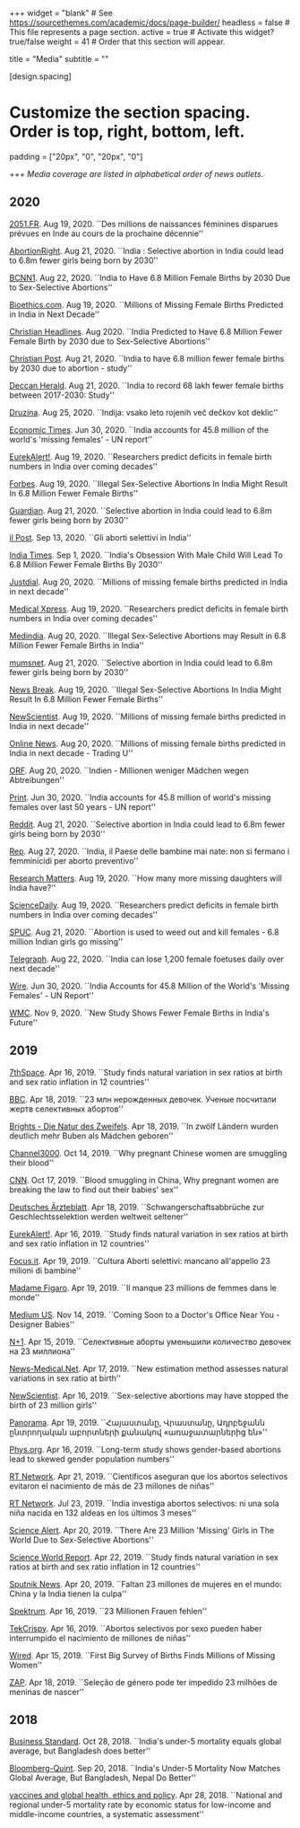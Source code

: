+++
widget = "blank"  # See https://sourcethemes.com/academic/docs/page-builder/
headless = false  # This file represents a page section.
active = true  # Activate this widget? true/false
weight = 41  # Order that this section will appear.

title = "Media"
subtitle = ""

[design.spacing]
# Customize the section spacing. Order is top, right, bottom, left.
padding = ["20px", "0", "20px", "0"]

+++
_Media coverage are listed in alphabetical order of news outlets._

## **2020**
[2051.FR](https://www.2051.fr/actualite/actualite/des-millions-de-naissances-feminines-disparues-prevues-en-inde-au-cours-de-la-prochaine-decennie/). Aug 19, 2020. ``Des millions de naissances féminines disparues prévues en Inde au cours de la prochaine décennie''

[AbortionRight](https://www.abortionright.eu/2020/08/21/india-selective-abortion-in-india-could-lead-to-6-8m-fewer-girls-being-born-by-2030/). Aug 21, 2020. ``India : Selective abortion in India could lead to 6.8m fewer girls being born by 2030''

[BCNN1](https://blackchristiannews.com/2020/08/india-to-have-6-8-million-female-births-by-2030-due-to-sex-selective-abortions/). Aug 22, 2020. ``India to Have 6.8 Million Female Births by 2030 Due to Sex-Selective Abortions''

[Bioethics.com](https://bioethics.com/archives/51975). Aug 19, 2020. ``Millions of Missing Female Births Predicted in India in Next Decade''

[Christian Headlines](https://www.christianheadlines.com/blog/india-predicted-to-have-68-million-fewer-females-by-2030-due-to-sex-selective-abortions.html?amp=1). Aug 2020. ``India Predicted to Have 6.8 Million Fewer Female Birth by 2030 due to Sex-Selective Abortions''

[Christian Post](https://www.christianpost.com/amp/india-to-have-68-million-fewer-female-births-by-2030-due-to-abortion-study.html). Aug 21, 2020. ``India to have 6.8 million fewer female births by 2030 due to abortion - study''

[Deccan Herald](https://www.deccanherald.com/amp/national/india-to-record-68-lakh-fewer-female-births-between-2017-2030-study-876213.html). Aug 21, 2020. ``India to record 68 lakh fewer female births between 2017-2030: Study''

[Druzina](https://amp.theguardian.com/global-development/2020/aug/21/selective-abortion-in-india-could-lead-to-68m-fewer-girls-being-born-by-2030). Aug 25, 2020. ``Indija: vsako leto rojenih več dečkov kot deklic''

[Economic Times](https://economictimes.indiatimes.com/news/politics-and-nation/india-accounts-for-45-8-million-of-the-worlds-missing-females-un-report/articleshow/76705756.cms). Jun 30, 2020. ``India accounts for 45.8 million of the world's 'missing females' - UN report''

[EurekAlert!](https://www.eurekalert.org/pub_releases/2020-08/p-rpd081220.php). Aug 19, 2020. ``Researchers predict deficits in female birth numbers in India over coming decades''

[Forbes](https://www.forbes.com/sites/anuradhavaranasi/2020/08/19/illegal-gender-selective-abortions-in-india-might-result-in-68-million-lesser-female-births/amp/). Aug 19, 2020. ``Illegal Sex-Selective Abortions In India Might Result In 6.8 Million Fewer Female Births''

[Guardian](https://amp.theguardian.com/global-development/2020/aug/21/selective-abortion-in-india-could-lead-to-68m-fewer-girls-being-born-by-2030). Aug 21, 2020. ``Selective abortion in India could lead to 6.8m fewer girls being born by 2030''

[il Post](https://www.ilpost.it/2020/09/13/aborti-selettivi-india/). Sep 13, 2020. ``Gli aborti selettivi in India''

[India Times](https://www.indiatimes.com/news/india/india-obsession-with-male-child-will-lead-to-6-point-8-million-fewer-females-births-by-2030-report-says-521728.html). Sep 1, 2020. ``India's Obsession With Male Child Will Lead To 6.8 Million Fewer Female Births By 2030''

[Justdial](https://www.justdial.com/JdSocial/news/Science-generic/Millions-of-missing-female-births-predicted-in-India-in-next-decade/1597865548568000?dl=1). Aug 20, 2020. ``Millions of missing female births predicted in India in next decade''

[Medical Xpress](https://medicalxpress.com/news/2020-08-deficits-female-birth-india-decades.amp). Aug 19, 2020. ``Researchers predict deficits in female birth numbers in India over coming decades''

[Medindia](https://www.medindia.net/amp/news/illegal-sex-selective-abortions-may-result-in-68-million-fewer-female-births-in-india-196991-1.htm). Aug 20, 2020. ``Illegal Sex-Selective Abortions may Result in 6.8 Million Fewer Female Births in India''

[mumsnet](https://www.mumsnet.com/Talk/womens_rights/4001867-Selective-abortion-in-India-could-lead-to-6-8m-fewer-girls-being-born-by-2030). Aug 21, 2020. ``Selective abortion in India could lead to 6.8m fewer girls being born by 2030''

[News Break](https://www.newsbreak.com/news/2043726196655/illegal-sex-selective-abortions-in-india-might-result-in-68-million-fewer-female-births). Aug 19, 2020. ``Illegal Sex-Selective Abortions In India Might Result In 6.8 Million Fewer Female Births''

[NewScientist](https://www.newscientist.com/article/2252285-millions-of-missing-female-births-predicted-in-india-in-next-decade/). Aug 19, 2020. ``Millions of missing female births predicted in India in next decade''

[Online News](https://newzealandonlinenews.co.nz/millions-of-missing-female-births-predicted-in-india-in-next-decade-trading-u/amp/). Aug 20, 2020. ``Millions of missing female births predicted in India in next decade - Trading U''

[ORF](https://science.orf.at/stories/3201412/). Aug 20, 2020. ``Indien - Millionen weniger Mädchen wegen Abtreibungen''

[Print](https://theprint.in/india/india-accounts-for-45-8-million-of-worlds-missing-females-over-last-50-years-un-report/451545/). Jun 30, 2020. ``India accounts for 45.8 million of world's missing females over last 50 years - UN report''
 
[Reddit](https://amp.reddit.com/r/worldnews/comments/ie112x/selective_abortion_in_india_could_lead_to_68m/). Aug 21, 2020. ``Selective abortion in India could lead to 6.8m fewer girls being born by 2030''

[Rep](https://rep.repubblica.it/pwa/generale/2020/08/27/news/india_femminicidi_aborto_preventivo-265595192/). Aug 27, 2020. ``India, il Paese delle bambine mai nate: non si fermano i femminicidi per aborto preventivo''

[Research Matters](https://researchmatters.in/news/how-many-more-%E2%80%98missing%E2%80%99-daughters-will-india-have). Aug 19, 2020. ``How many more missing daughters will India have?''

[ScienceDaily](https://www.sciencedaily.com/releases/2020/08/200819144107.htm). Aug 19, 2020. ``Researchers predict deficits in female birth numbers in India over coming decades''

[SPUC](http://www.spuc.org.uk/News/ID/384515/Abortion-is-used-to-weed-out-and-kill-females-68-million-Indian-girls-go-missing). Aug 21, 2020. ``Abortion is used to weed out and kill females - 6.8 million Indian girls go missing''

[Telegraph](https://www.telegraphindia.com/amp/india/india-can-lose-1200-female-foetuses-daily-over-next-decade-study/cid/1789763). Aug 22, 2020. ``India can lose 1,200 female foetuses daily over next decade''

[Wire](https://thewire.in/women/india-accounts-for-45-8-million-of-the-worlds-missing-females-un-report). Jun 30, 2020. ``India Accounts for 45.8 Million of the World's 'Missing Females' - UN Report''

[WMC](https://womensmediacenter.com/women-under-siege/new-study-shows-fewer-female-births-in-indias-future). Nov 9, 2020. ``New Study Shows Fewer Female Births in India's Future''

 
 
## **2019**
[7thSpace](http://7thspace.com/headlines/803874/study_finds_natural_variation_in_sex_ratios_at_birth_and_sex_ratio_inflation_in_12_countries.html). Apr 16, 2019. ``Study finds natural variation in sex ratios at birth and sex ratio inflation in 12 countries''

[BBC](https://www.bbc.com/russian/news-47965874). Apr 18, 2019. ``23 млн нерожденных девочек. Ученые посчитали жертв селективных абортов''

[Brights - Die Natur des Zweifels](https://brightsblog.wordpress.com/2019/04/18/in-zwoelf-laendern-wurden-deutlich-mehr-buben-als-maedchen-geboren/). Apr 18, 2019. ``In zwölf Ländern wurden deutlich mehr Buben als Mädchen geboren''

[Channel3000](https://www.channel3000.com/why-pregnant-chinese-women-are-smuggling-their-blood/). Oct 14, 2019. ``Why pregnant Chinese women are smuggling their blood''

[CNN](https://edition.cnn.com/2019/10/13/asia/hong-kong-blood-smuggling-nipt-intl-hnk/index.html). Oct 17, 2019. ``Blood smuggling in China, Why pregnant women are breaking the law to find out their babies' sex''

[Deutsches Ärzteblatt](https://www.aerzteblatt.de/nachrichten/102531/Schwangerschaftsabbrueche-zur-Geschlechtsselektion-werden-weltweit-seltener). Apr 18, 2019. ``Schwangerschaftsabbrüche zur Geschlechtsselektion werden weltweit seltener''

[EurekAlert!](https://www.eurekalert.org/pub_releases/2019-04/uoma-sfn041619.php). Apr 16, 2019. ``Study finds natural variation in sex ratios at birth and sex ratio inflation in 12 countries''

[Focus.it](https://www.focus.it/cultura/curiosita/aborti-selettivi-mancano-23-milioni-di-bambine). Apr 19, 2019. ``Cultura Aborti selettivi: mancano all'appello 23 milioni di bambine''

[Madame Figaro](https://madame.lefigaro.fr/societe/il-manque-23-millions-de-femmes-dans-le-monde-demographie-190419-164796). Apr 19, 2019. ``Il manque 23 millions de femmes dans le monde''

[Medium US](https://medium.com/datadriveninvestor/coming-soon-to-a-doctors-office-near-you-designer-babies-23e16e3e3c45). Nov 14, 2019. ``Coming Soon to a Doctor's Office Near You - Designer Babies''

[N+1](https://nplus1.ru/news/2019/04/15/sex-ratio-at-birth-disbalance). Apr 15, 2019. ``Селективные аборты уменьшили количество девочек на 23 миллиона''

[News-Medical.Net](https://www.news-medical.net/news/20190417/New-estimation-method-assesses-natural-variations-in-sex-ratio-at-birth.aspx). Apr 17, 2019. ``New estimation method assesses natural variations in sex ratio at birth''

[NewScientist](https://www.newscientist.com/article/2199874-sex-selective-abortions-may-have-stopped-the-birth-of-23-million-girls/). Apr 16, 2019. ``Sex-selective abortions may have stopped the birth of 23 million girls''

[Panorama](http://ct.moreover.com/?a=39032617501&p=1pl&v=1&x=jxgia-cy2sHvh0qsceHaBw). Apr 19, 2019. ``Հայաստանը, Վրաստանը, Ադրբեջանն ընտրողական աբորտների քանակով «առաջատարներից են»''

[Phys.org](https://phys.org/news/2019-04-long-term-gender-based-abortions-skewed-gender.html). Apr 16, 2019. ``Long-term study shows gender-based abortions lead to skewed gender population numbers''

[RT Network](https://actualidad.rt.com/actualidad/312366-abortos-selectivos-sexo-23-millones-ninas-desaparecidas?utm_source=rss&utm_medium=rss&utm_campaign=all). Apr 21, 2019. ``Científicos aseguran que los abortos selectivos evitaron el nacimiento de más de 23 millones de niñas''

[RT Network](https://actualidad.rt.com/actualidad/321904-india-investiga-abortos-selectivos). Jul 23, 2019. ``India investiga abortos selectivos: ni una sola niña nacida en 132 aldeas en los últimos 3 meses''

[Science Alert](https://www.sciencealert.com/sex-selective-abortions-are-responsible-for-23-million-missing-girls). Apr 20, 2019. ``There Are 23 Million 'Missing' Girls in The World Due to Sex-Selective Abortions''

[Science World Report](https://www.scienceworldreport.com/articles/61195/20190422/study-finds-natural-variation-in-sex-ratios-at-birth-and-sex-ratio-inflation-in-12-countries.htm). Apr 22, 2019. ``Study finds natural variation in sex ratios at birth and sex ratio inflation in 12 countries''

[Sputnik News](https://mundo.sputniknews.com/sociedad/201904201086821711-abortos-selectivos-china-india-datos-estudio/). Apr 20, 2019. ``Faltan 23 millones de mujeres en el mundo: China y la India tienen la culpa''

[Spektrum](https://www.spektrum.de/news/23-millionen-frauen-fehlen/1639428). Apr 16, 2019. ``23 Millionen Frauen fehlen''

[TekCrispy](https://www.tekcrispy.com/2019/04/16/abortos-selectivos-interrumpido-nacimiento-ninas/). Apr 16, 2019. ``Abortos selectivos por sexo pueden haber interrumpido el nacimiento de millones de niñas''

[Wired](https://www.wired.com/story/first-big-survey-of-births-finds-millions-of-missing-women/). Apr 15, 2019. ``First Big Survey of Births Finds Millions of Missing Women''

[ZAP](https://zap.aeiou.pt/selecao-genero-nascimento-raparigas-252378). Apr 18, 2019. ``Seleção de género pode ter impedido 23 milhões de meninas de nascer''



## **2018**
[Business Standard](https://www.business-standard.com/article/health/india-s-under-5-mortality-equals-global-average-but-bangladesh-does-better-118092000149_1.html). Oct 28, 2018. ``India's under-5 mortality equals global average, but Bangladesh does better''

[Bloomberg-Quint](https://www.bloombergquint.com/politics/2018/09/20/indias-under-5-mortality-now-matches-global-average-but-bangladesh-nepal-do-better). Sep 20, 2018. ``India's Under-5 Mortality Now Matches Global Average, But Bangladesh, Nepal Do Better''

[vaccines and global health, ethics and policy](https://centerforvaccineethicsandpolicy.net/2018/04/28/national-and-regional-under-5-mortality-rate-by-economic-status-for-low-income-and-middle-income-countries-a-systematic-assessment/). Apr 28, 2018. ``National and regional under-5 mortality rate by economic status for low-income and middle-income countries, a systematic assessment''

